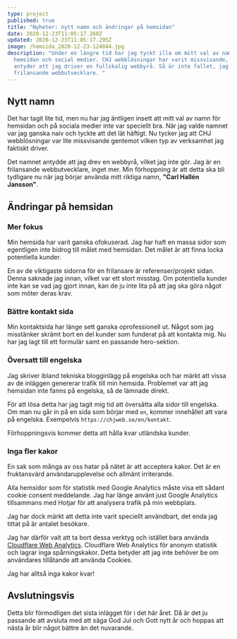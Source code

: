 ```yaml
---
type: project
published: true
title: "Nyheter: nytt namn och ändringar på hemsidan"
date: 2020-12-23T11:05:17.268Z
updated: 2020-12-23T11:05:17.295Z
image: /hemsida_2020-12-23-124844.jpg
description: "Under en längre tid har jag tyckt illa om mitt val av namn på
  hemsidan och social medier. CHJ webblösningar har varit missvisande, då det
  antyder att jag driver en fullskalig webbyrå. Så är inte fallet, jag är en
  frilansande webbutvecklare. "
---
```

## Nytt namn

Det har tagit lite tid, men nu har jag äntligen insett att mitt val av namn för hemsidan och på sociala medier inte var speciellt bra. När jag valde namnet var jag ganska naiv och tyckte att det lät häftigt. Nu tycker jag att CHJ webblösningar var lite missvisande gentemot vilken typ av verksamhet jag faktiskt driver.

Det namnet antydde att jag drev en webbyrå, vilket jag inte gör. Jag är en frilansande webbutvecklare, inget mer. Min förhoppning är att detta ska bli tydligare nu när jag börjar använda mitt riktiga namn, **"Carl Hallén Jansson"**.

## Ändringar på hemsidan

### Mer fokus

Min hemsida har varit ganska ofokuserad. Jag har haft en massa sidor som egentligen inte bidrog till målet med hemsidan. Det målet är att finna locka potentiella kunder.

En av de viktigaste sidorna för en frilansare är referenser/projekt sidan. Denna saknade jag innan, vilket var ett stort misstag. Om potentiella kunder inte kan se vad jag gjort innan, kan de ju inte lita på att jag ska göra något som möter deras krav.

### Bättre kontakt sida

Min kontaktsida har länge sett ganska oprofessionell ut. Något som jag misstänker skrämt bort en del kunder som funderat på att kontakta mig. Nu har jag lagt till ett formulär samt en passande hero-sektion.

### Översatt till engelska

Jag skriver ibland tekniska blogginlägg på engelska och har märkt att vissa av de inläggen genererar trafik till min hemsida. Problemet var att jag hemsidan inte fanns på engelska, så de lämnade direkt.

För att lösa detta har jag tagit mig tid att översätta alla sidor till engelska. Om man nu går in på en sida som börjar med `en`, kommer innehållet att vara på engelska. Exempelvis `https://chjweb.se/en/kontakt`.

Förhoppningsvis kommer detta att hålla kvar utländska kunder.

### Inga fler kakor

En sak som många av oss hatar på nätet är att acceptera kakor. Det är en fruktansvärd användarupplevelse och allmänt irriterande.

Alla hemsidor som för statistik med Google Analytics måste visa ett sådant cookie consent meddelande. Jag har länge använt just Google Analytics tillsammans med Hotjar för att analysera trafik på min webbplats. 

Jag har dock märkt att detta inte varit speciellt användbart, det enda jag tittat på är antalet besökare.

Jag har därför valt att ta bort dessa verktyg och istället bara använda [Cloudflare Web Analytics](https://www.cloudflare.com/web-analytics/). Cloudflare Web Analytics för anonym statistik och lagrar inga spårningskakor. Detta betyder att jag inte behöver be om användares tillåtande att använda Cookies.

Jag har alltså inga kakor kvar!

## Avslutningsvis

Detta blir förmodligen det sista inlägget för i det här året. Då är det ju passande att avsluta med att säga God Jul och Gott nytt år och hoppas att nästa år blir något bättre än det nuvarande.


